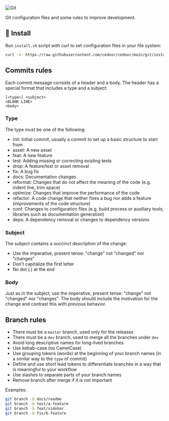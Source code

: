 ![Git](https://www.vectorlogo.zone/logos/git-scm/git-scm-ar21.svg)

Git configuration files and some rules to improve development.

## :hammer: Install

Run `install.sh` script with curl to set configuration files in your file system:

```bash
curl -o- https://raw.githubusercontent.com/cedoor/cedoor/main/git/install.sh | bash
```

## Commits rules

Each commit message consists of a header and a body. The header has a special format that includes a type and a subject:

    [<type>] <subject>
    <BLANK LINE>
    <body>

### Type

The type must be one of the following:

- init: Initial commit, usually a commit to set up a basic structure to start from
- asset: A new asset
- feat: A new feature
- test: Adding missing or correcting existing tests
- drop: A feature/test or asset removal
- fix: A bug fix
- docs: Documentation changes
- reformat: Changes that do not affect the meaning of the code (e.g. indent line, trim space)
- optimize: Changes that improve the performance of the code
- refactor: A code change that neither fixes a bug nor adds a feature (improvements of the code structure)
- conf: Changes to configuration files (e.g. build process or auxiliary tools, libraries such as documentation generation)
- deps: A dependency removal or changes to dependency versions

### Subject

The subject contains a succinct description of the change:

- Use the imperative, present tense: "change" not "changed" nor "changes"
- Don't capitalize the first letter
- No dot (.) at the end

### Body

Just as in the subject, use the imperative, present tense: "change" not "changed" nor "changes". The body should include the motivation for the change and contrast this with previous behavior.

## Branch rules

- There must be a `master` branch, used only for the releases
- There must be a `dev` branch, used to merge all the branches under `dev`
- Avoid long descriptive names for long-lived branches
- Use kebab-case (no CamelCase)
- Use grouping tokens (words) at the beginning of your branch names (in a similar way to the `type` of commit)
- Define and use short lead tokens to differentiate branches in a way that is meaningful to your workflow
- Use slashes to separate parts of your branch names
- Remove branch after merge if it is not important

Examples:

```bash
git branch -b docs/readme
git branch -b test/a-feature
git branch -b feat/sidebar
git branch -b fix/b-feature
```
